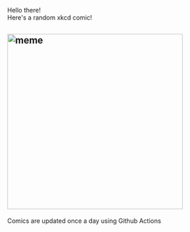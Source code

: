 Hello there! <br>Here's a random xkcd comic!<br>
## <img src="https://imgs.xkcd.com/comics/porn_folder.png" alt="meme" width="400"/><br>
Comics are updated once a day using Github Actions